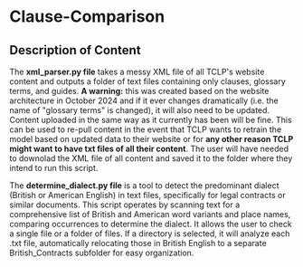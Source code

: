 # Clause-Comparison

## Description of Content 

The **xml_parser.py file** takes a messy XML file of all TCLP's website content and outputs a folder of text files containing only clauses, glossary terms, and guides. **A warning:** this was created based on the website architecture in October 2024 and if it ever changes dramatically (i.e. the name of "glossary terms" is changed), it will also need to be updated. Content uploaded in the same way as it currently has been will be fine. This can be used to re-pull content in the event that TCLP wants to retrain the model based on updated data to their website or for **any other reason TCLP might want to have txt files of all their content**. The user will have needed to downolad the XML file of all content and saved it to the folder where they intend to run this script. 

The **determine_dialect.py file** is a tool to detect the predominant dialect (British or American English) in text files, specifically for legal contracts or similar documents. This script operates by scanning text for a comprehensive list of British and American word variants and place names, comparing occurrences to determine the dialect. It allows the user to check a single file or a folder of files. If a directory is selected, it will analyze each .txt file, automatically relocating those in British English to a separate British_Contracts subfolder for easy organization. 
